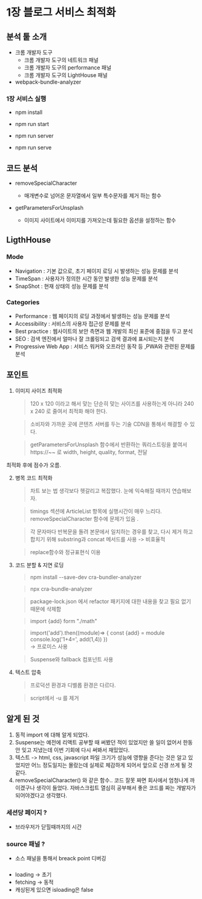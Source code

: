 # 1장 블로그 서비스 최적화

## 분석 퉅 소개

- 크롬 개발자 도구
  - 크롬 개발자 도구의 네트워크 패널
  - 크롬 개발자 도구의 performance 패널
  - 크롬 개발자 도구의 LightHouse 패널
- webpack-bundle-analyzer

### 1장 서비스 실행

- npm install

- npm run start

- npm run server

- npm run serve

## 코드 분석

- removeSpecialCharacter

  - 매개변수로 넘어온 문자열에서 일부 특수문자를 제거 하는 함수

- getParametersForUnsplash
  - 이미지 사이트에서 이미지를 가져오는데 필요한 옵션을 설정하는 함수

## LigthHouse

### Mode

- Navigation : 기본 값으로, 초기 페이지 로딩 시 발생하는 성능 문제를 분석
- TimeSpan : 사용자가 정의한 시간 동안 발생한 성능 문제를 분석
- SnapShot : 현재 상태의 성능 문제를 분석

### Categories

- Performance : 웹 페이지의 로딩 과정에서 발생하는 성능 문제를 분석
- Accessibility : 서비스의 사용자 접근성 문제를 분석
- Best practice : 웹사이트의 보안 측면과 웹 개발의 최신 표준에 중점을 두고 분석
- SEO : 검색 엔진에서 얼마나 잘 크롤링되고 검색 결과에 표시되는지 분석
- Progressive Web App : 서비스 워커와 오프라인 동작 등 ,PWA와 관련된 문제를 분석

## 포인트

1. 이미지 사이즈 최적화

   > 120 x 120 이라고 해서 맞는 단순히 맞는 사이즈를 사용하는게 아니라 240 x 240 로 줄여서 최적화 해야 한다.

   > 소비자와 가까운 곳에 콘텐츠 서버를 두는 기술 CDN을 통해서 해결할 수 있다.

   > getParametersForUnsplash 함수에서 반환하는 쿼리스트링을 붙여서 https://~~ 로 width, height, quality, format, 전달

최적화 후에 점수가 오름.

2. 병목 코드 최적화

   > 차트 보는 법 생각보다 헷갈리고 복잡했다. 눈에 익숙해질 때까지 연습해보자.

   > timings 섹션에 ArticleList 항목에 실행시간이 매우 느리다. removeSpecialCharacter 함수에 문제가 있음 .

   > 각 문자마다 반복문을 돌려 본문에서 일치하는 경우를 찾고, 다시 제거 하고 합치기 위해 substring과 concat 메서드를 사용 -> 비효율적

   > replace함수와 정규표현식 이용

3. 코드 분할 & 지연 로딩

   > npm install --save-dev cra-bundler-analyzer

   > npx cra-bundle-analyzer

   > package-lock.json 에서 refactor 패키지에 대한 내용을 찾고 필요 없기 때문에 삭제함

   > import {add} form "./math"

   > import('add').then((module)=> {
   > const {add} = module
   > console.log('1+4=', add(1,4))
   > })
   > <br/>
   > -> 프로미스 사용

   > Suspense와 fallback 컴포넌트 사용

4. 텍스트 압축

   > 프로덕션 환경과 디벨롭 환경은 다르다.

   > script에서 -u 를 제거

## 알게 된 것

1. 동적 import 에 대해 알게 되었다.
2. Suspense는 예전에 리액트 공부할 때 써봤던 적이 있었지만 쓸 일이 없어서 한동안 잊고 지냈는데 이번 기회에 다시 써봐서 재밌었다.
3. 텍스트 -> html, css, javascript 파일 크기가 성능에 영향을 준다는 것은 알고 있었지만 어느 정도일지는 몰랐는데 실제로 체감하게 되어서 앞으로 신경 쓰게 될 것 같다.
4. removeSpecialCharacter() 와 같은 함수.. 코드 잘못 짜면 회사에서 엄청나게 까이겠구나 생각이 들었다. 자바스크립트 열심히 공부해서 좋은 코드를 짜는 개발자가 되어야겠다고 생각했다.

### 세션당 페이지 ?

- 브라우저가 닫힐때까지의 시간

### source 패널 ?

- 소스 패널을 통해서 breack point 디버깅

###

- loading -> 초기
- fetching -> 동적
- 캐싱된게 있으면 isloading은 false
